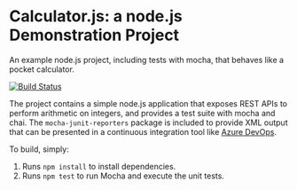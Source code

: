 Calculator.js: a node.js Demonstration Project
==============================================
An example node.js project, including tests with mocha, that behaves like
a pocket calculator.

[![Build Status](https://dev.azure.com/jayeshsorathia/Enabling%20Continuous%20Integration%20with%20Azure%20Pipelines/_apis/build/status/jayeshsorathia.calculator?branchName=master)](https://dev.azure.com/jayeshsorathia/Enabling%20Continuous%20Integration%20with%20Azure%20Pipelines/_build/latest?definitionId=34&branchName=master)

The project contains a simple node.js application that exposes REST APIs
to perform arithmetic on integers, and provides a test suite with mocha
and chai.  The `mocha-junit-reporters` package is included to provide XML
output that can be presented in a continuous integration tool like
[Azure DevOps](https://azure.com/devops).

To build, simply:

1. Runs `npm install` to install dependencies.
2. Runs `npm test` to run Mocha and execute the unit tests.

